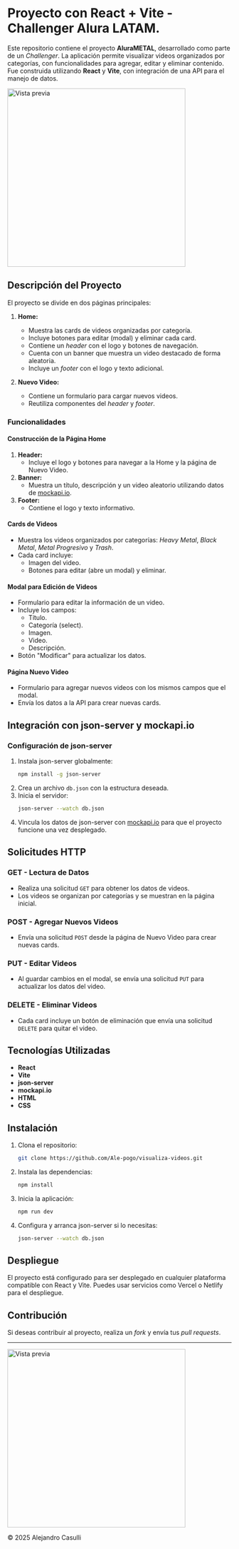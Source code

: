 # Proyecto con React + Vite - Challenger Alura LATAM.

Este repositorio contiene el proyecto **AluraMETAL**, desarrollado como parte de un _Challenger_. La aplicación permite visualizar videos organizados por categorías, con funcionalidades para agregar, editar y eliminar contenido. Fue construida utilizando **React** y **Vite**, con integración de una API para el manejo de datos.

<img src="../assets/img/banner-home.png" alt="Vista previa" width="400">

## Descripción del Proyecto

El proyecto se divide en dos páginas principales:

1. **Home:**
   - Muestra las cards de videos organizadas por categoría.
   - Incluye botones para editar (modal) y eliminar cada card.
   - Contiene un _header_ con el logo y botones de navegación.
   - Cuenta con un banner que muestra un video destacado de forma aleatoria.
   - Incluye un _footer_ con el logo y texto adicional.

2. **Nuevo Video:**
   - Contiene un formulario para cargar nuevos videos.
   - Reutiliza componentes del _header_ y _footer_.

### Funcionalidades

#### Construcción de la Página Home

1. **Header:**
   - Incluye el logo y botones para navegar a la Home y la página de Nuevo Video.
2. **Banner:**
   - Muestra un título, descripción y un video aleatorio utilizando datos de [mockapi.io](https://mockapi.io).
3. **Footer:**
   - Contiene el logo y texto informativo.

#### Cards de Videos

- Muestra los videos organizados por categorías: _Heavy Metal_, _Black Metal_, _Metal Progresivo_ y _Trash_.
- Cada card incluye:
  - Imagen del video.
  - Botones para editar (abre un modal) y eliminar.

#### Modal para Edición de Videos

- Formulario para editar la información de un video.
- Incluye los campos:
  - Título.
  - Categoría (select).
  - Imagen.
  - Video.
  - Descripción.
- Botón "Modificar" para actualizar los datos.

#### Página Nuevo Video

- Formulario para agregar nuevos videos con los mismos campos que el modal.
- Envía los datos a la API para crear nuevas cards.

## Integración con json-server y mockapi.io

### Configuración de json-server

1. Instala json-server globalmente:
   ```bash
   npm install -g json-server
   ```
2. Crea un archivo `db.json` con la estructura deseada.
3. Inicia el servidor:
   ```bash
   json-server --watch db.json
   ```
4. Vincula los datos de json-server con [mockapi.io](https://mockapi.io) para que el proyecto funcione una vez desplegado.

## Solicitudes HTTP

### GET - Lectura de Datos

- Realiza una solicitud `GET` para obtener los datos de videos.
- Los videos se organizan por categorías y se muestran en la página inicial.

### POST - Agregar Nuevos Videos

- Envía una solicitud `POST` desde la página de Nuevo Video para crear nuevas cards.

### PUT - Editar Videos

- Al guardar cambios en el modal, se envía una solicitud `PUT` para actualizar los datos del video.

### DELETE - Eliminar Videos

- Cada card incluye un botón de eliminación que envía una solicitud `DELETE` para quitar el video.

## Tecnologías Utilizadas

- **React**
- **Vite**
- **json-server**
- **mockapi.io**
- **HTML**
- **CSS**

## Instalación

1. Clona el repositorio:
   ```bash
   git clone https://github.com/Ale-pogo/visualiza-videos.git
   ```
2. Instala las dependencias:
   ```bash
   npm install
   ```
3. Inicia la aplicación:
   ```bash
   npm run dev
   ```
4. Configura y arranca json-server si lo necesitas:
   ```bash
   json-server --watch db.json
   ```

## Despliegue

El proyecto está configurado para ser desplegado en cualquier plataforma compatible con React y Vite. Puedes usar servicios como Vercel o Netlify para el despliegue.

## Contribución

Si deseas contribuir al proyecto, realiza un _fork_ y envía tus _pull requests_.

---

<img src="./assets/img/logo_cha.svg" alt="Vista previa" width="400">


© 2025 Alejandro Casulli

